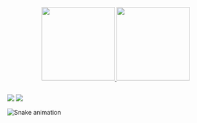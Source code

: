 

<div align="center">
  <a href="https://github.com/marcellaresende">
  <img height="170em" src="https://github-readme-stats.vercel.app/api?username=marcellaresende&show_icons=true&theme=midnight-purple&include_all_commits=true&count_private=true"/>
  <img height="170em" src="https://github-readme-stats.vercel.app/api/top-langs/?username=marcellaresende&layout=compact&langs_count=7&theme=midnight-purple"/>
</div>
 
 ##
  
 <div> 
  <a href = "mailto:marcella14peralta14@gmail.com"><img src="https://img.shields.io/badge/-Gmail-%23333?style=for-the-badge&logo=gmail&logoColor=white" target="_blank"></a>
  <a href="https://www.linkedin.com/in/marcellaresende" target="_blank"><img src="https://img.shields.io/badge/LinkedIn-0077B5?style=for-the-badge&logo=linkedin&logoColor=white"></a> 
 
  ![Snake animation](https://github.com/marcellaresende/marcellaresende/blob/output/github-contribution-grid-snake.svg)
 
</div>
